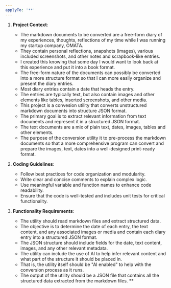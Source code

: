 ```yaml
---
applyTo: '**'
---
```



1. **Project Context**:
    - The markdown documents to be converted are a free-form diary of my experiences, thoughts, reflections of my time while I was running my startup company, OMATA.
    - They contain personal reflections, snapshots (images), various included screenshots, and other notes and scrapbook-like entries.
    - I created this knowing that some day I would want to look back at this experience and put it into a book format.
    - The free-form nature of the documents can possibly be converted into a more structure format so that I can more easily organize and present the diary entries.
    - Most diary entries contain a date that heads the entry.
    - The entries are typically text, but also contain images and other elements like tables, inserted screenshots, and other media.
    - This project is a convesion utility that converts unstructured markdown documents into structure JSON format.
    - The primary goal is to extract relevant information from text documents and represent it in a structured JSON format.
    - The text documents are a mix of plain text, dates, images, tables and other elements.
    - The purpose of the conversion utility it to pre-process the markdown documents so that a more comprehensive program can convert and prepare the images, text, dates into a well-designed print-ready format.

2. **Coding Guidelines**:
   - Follow best practices for code organization and modularity.
   - Write clear and concise comments to explain complex logic.
   - Use meaningful variable and function names to enhance code readability.
   - Ensure that the code is well-tested and includes unit tests for critical functionality.

3. **Functionality Requirements**:
    - The utility should read markdown files and extract structured data.
    - The objective is to determine the date of each entry, the text content, and any associated images or media and contain each diary entry into a structured JSON format.
    - The JSON structure should include fields for the date, text content, images, and any other relevant metadata.
    - The utility can include the use of AI to help infer relevant content and what part of the structure it should be placed in. 
    - That is, the utility itself should be "AI enabled" to help with the conversion process as it runs.
    - The output of the utility should be a JSON file that contains all the structured data extracted from the markdown files.
**